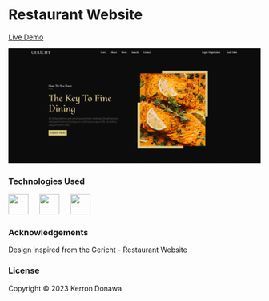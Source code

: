 # Restaurant Website

[Live Demo](https://kdonawa-restaurant.netlify.app/)

[![Image](https://raw.githubusercontent.com/KDonawa/restaurant-website/main/src/assets/images/home.png)](https://kdonawa-restaurant.netlify.app/)

### Technologies Used

<div>
  <img src="https://cdn.jsdelivr.net/gh/devicons/devicon/icons/react/react-original.svg" width="40" height="40" />
  &emsp;
  <img src="https://cdn.jsdelivr.net/gh/devicons/devicon/icons/tailwindcss/tailwindcss-plain.svg" width="40" height="40"/>  
  &emsp;
  <img src="https://cdn.jsdelivr.net/gh/devicons/devicon/icons/typescript/typescript-original.svg" width="40" height="40"/>
</div>

### Acknowledgements

Design inspired from the Gericht - Restaurant Website

### License

Copyright &copy; 2023 Kerron Donawa
